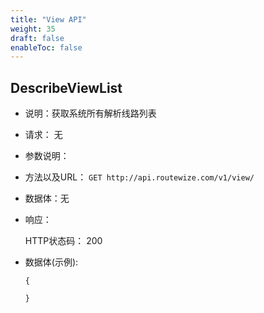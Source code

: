 ```yaml
---
title: "View API"
weight: 35
draft: false
enableToc: false
---
```


## DescribeViewList

- 说明：获取系统所有解析线路列表

- 请求： 无

- 参数说明：

- 方法以及URL： `GET http://api.routewize.com/v1/view/`

- 数据体：无

- 响应： 

  HTTP状态码： 200

- 数据体(示例):

  ```
  {
      
  }
  ```

  

